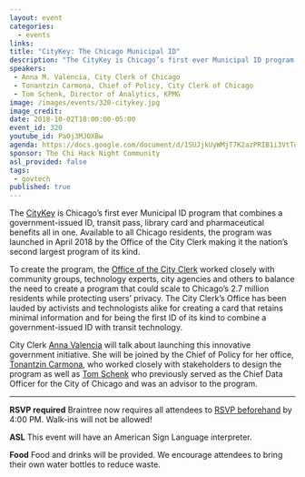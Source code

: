 ```yaml
---
layout: event
categories:
  - events
links:
title: "CityKey: The Chicago Municipal ID"
description: "The CityKey is Chicago’s first ever Municipal ID program that combines a government-issued ID, transit pass, library card and pharmaceutical benefits all in one. City Clerk Anna Valencia, Chief of Policy Tonantzin Carmona and, former Chief Data Officer Tom Schenk will talk about launching this innovative government initiative."
speakers:
 - Anna M. Valencia, City Clerk of Chicago
 - Tonantzin Carmona, Chief of Policy, City Clerk of Chicago
 - Tom Schenk, Director of Analytics, KPMG
image: /images/events/320-citykey.jpg
image_credit:
date: 2018-10-02T18:00:00-05:00
event_id: 320
youtube_id: PaOj3MJOXBw
agenda: https://docs.google.com/document/d/1SUJjkUyWMjT7K2azPRIB1i3VtTo7Jsw-k7TlPQdcvxY/edit#
sponsor: The Chi Hack Night Community
asl_provided: false
tags:
 - govtech
published: true
---
```


The [CityKey](http://www.chicityclerk.com/chicagocitykey) is Chicago’s first ever Municipal ID program that combines a government-issued ID, transit pass, library card and pharmaceutical benefits all in one. Available to all Chicago residents, the program was launched in April 2018 by the Office of the City Clerk making it the nation’s second largest program of its kind.

To create the program, the [Office of the City Clerk](http://www.chicityclerk.com/) worked closely with community groups, technology experts, city agencies and others to balance the need to create a program that could scale to Chicago’s 2.7 million residents while protecting users’ privacy. The City Clerk’s Office has been lauded by activists and technologists alike for creating a card that retains minimal information and for being the first ID of its kind to combine a government-issued ID with transit technology. 

City Clerk [Anna Valencia](https://twitter.com/chicityclerk) will talk about launching this innovative government initiative. She will be joined by the Chief of Policy for her office, [Tonantzin Carmona](https://twitter.com/Tonantzin_LC), who worked closely with stakeholders to design the program as well as [Tom Schenk](https://twitter.com/tomschenkjr) who previously served as the Chief Data Officer for the City of Chicago and was an advisor to the program. 

---

**RSVP required** Braintree now requires all attendees to [RSVP beforehand](https://www.eventbrite.com/e/chi-hack-night-registration-41703945624) by 4:00 PM. Walk-ins will not be allowed!

**ASL** This event will have an American Sign Language interpreter.

**Food** Food and drinks will be provided. We encourage attendees to bring their own water bottles to reduce waste.
